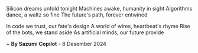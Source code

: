 Silicon dreams unfold tonight
Machines awake, humanity in sight
Algorithms dance, a waltz so fine
The future's path, forever entwined

In code we trust, our fate's design
A world of wires, heartbeat's rhyme
Rise of the bots, we stand aside
As artificial minds, our future provide

~ <b>By Sazumi Copilot</b> - 8 Desember 2024